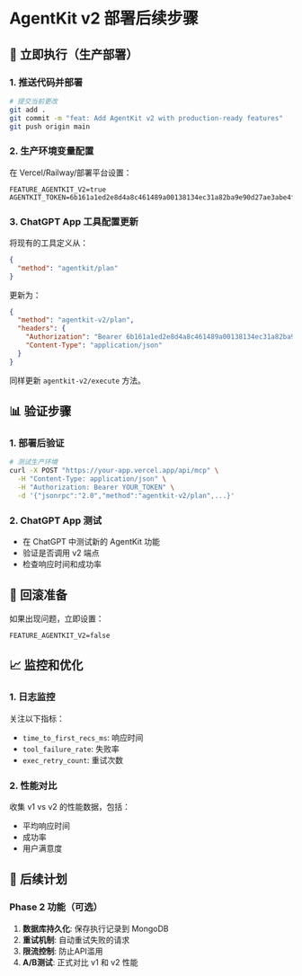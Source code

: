 # AgentKit v2 部署后续步骤

## 🚀 立即执行（生产部署）

### 1. 推送代码并部署
```bash
# 提交当前更改
git add .
git commit -m "feat: Add AgentKit v2 with production-ready features"
git push origin main
```

### 2. 生产环境变量配置
在 Vercel/Railway/部署平台设置：
```
FEATURE_AGENTKIT_V2=true
AGENTKIT_TOKEN=6b161a1ed2e8d4a8c461489a00138134ec31a82ba9e90d27ae3abe4fa2602785
```

### 3. ChatGPT App 工具配置更新
将现有的工具定义从：
```json
{
  "method": "agentkit/plan"
}
```

更新为：
```json
{
  "method": "agentkit-v2/plan",
  "headers": {
    "Authorization": "Bearer 6b161a1ed2e8d4a8c461489a00138134ec31a82ba9e90d27ae3abe4fa2602785",
    "Content-Type": "application/json"
  }
}
```

同样更新 `agentkit-v2/execute` 方法。

## 📊 验证步骤

### 1. 部署后验证
```bash
# 测试生产环境
curl -X POST "https://your-app.vercel.app/api/mcp" \
  -H "Content-Type: application/json" \
  -H "Authorization: Bearer YOUR_TOKEN" \
  -d '{"jsonrpc":"2.0","method":"agentkit-v2/plan",...}'
```

### 2. ChatGPT App 测试
- 在 ChatGPT 中测试新的 AgentKit 功能
- 验证是否调用 v2 端点
- 检查响应时间和成功率

## 🔄 回滚准备
如果出现问题，立即设置：
```
FEATURE_AGENTKIT_V2=false
```

## 📈 监控和优化

### 1. 日志监控
关注以下指标：
- `time_to_first_recs_ms`: 响应时间
- `tool_failure_rate`: 失败率
- `exec_retry_count`: 重试次数

### 2. 性能对比
收集 v1 vs v2 的性能数据，包括：
- 平均响应时间
- 成功率
- 用户满意度

## 🎯 后续计划

### Phase 2 功能（可选）
1. **数据库持久化**: 保存执行记录到 MongoDB
2. **重试机制**: 自动重试失败的请求
3. **限流控制**: 防止API滥用
4. **A/B测试**: 正式对比 v1 和 v2 性能
